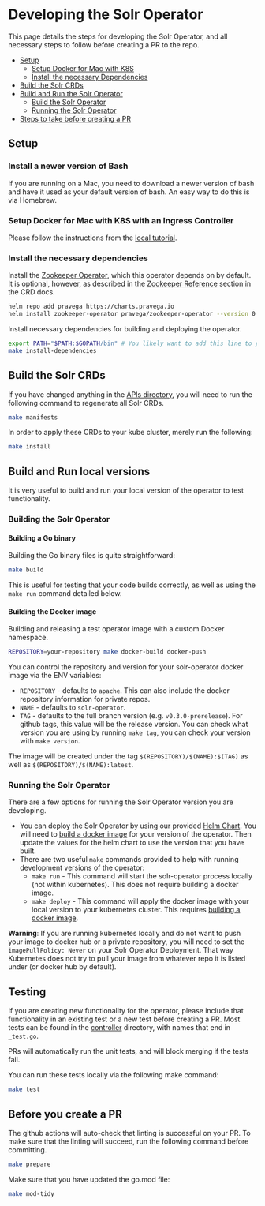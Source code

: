 <!--
    Licensed to the Apache Software Foundation (ASF) under one or more
    contributor license agreements.  See the NOTICE file distributed with
    this work for additional information regarding copyright ownership.
    The ASF licenses this file to You under the Apache License, Version 2.0
    the "License"); you may not use this file except in compliance with
    the License.  You may obtain a copy of the License at

        http://www.apache.org/licenses/LICENSE-2.0

    Unless required by applicable law or agreed to in writing, software
    distributed under the License is distributed on an "AS IS" BASIS,
    WITHOUT WARRANTIES OR CONDITIONS OF ANY KIND, either express or implied.
    See the License for the specific language governing permissions and
    limitations under the License.
 -->

# Developing the Solr Operator

This page details the steps for developing the Solr Operator, and all necessary steps to follow before creating a PR to the repo.

 - [Setup](#setup)
    - [Setup Docker for Mac with K8S](#setup-docker-for-mac-with-k8s-with-an-ingress-controller)
    - [Install the necessary Dependencies](#install-the-necessary-dependencies)
 - [Build the Solr CRDs](#build-the-solr-crds)
 - [Build and Run the Solr Operator](#build-and-run-local-versions)
    - [Build the Solr Operator](#building-the-solr-operator)
    - [Running the Solr Operator](#running-the-solr-operator)
 - [Steps to take before creating a PR](#before-you-create-a-pr)
 
## Setup

### Install a newer version of Bash

If you are running on a Mac, you need to download a newer version of bash and have it used as your default version of bash.
An easy way to do this is via Homebrew.

### Setup Docker for Mac with K8S with an Ingress Controller

Please follow the instructions from the [local tutorial](local_tutorial.md#setup-docker-for-mac-with-k8s).

### Install the necessary dependencies

Install the [Zookeeper Operator](https://github.com/pravega/zookeeper-operator), which this operator depends on by default.
It is optional, however, as described in the [Zookeeper Reference](solr-cloud/solr-cloud-crd.md#zookeeper-reference) section in the CRD docs.

```bash
helm repo add pravega https://charts.pravega.io
helm install zookeeper-operator pravega/zookeeper-operator --version 0.2.15
```

Install necessary dependencies for building and deploying the operator.
```bash
export PATH="$PATH:$GOPATH/bin" # You likely want to add this line to your ~/.bashrc or ~/.bash_aliases
make install-dependencies
```

## Build the Solr CRDs

If you have changed anything in the [APIs directory](/api/v1beta1), you will need to run the following command to regenerate all Solr CRDs.

```bash
make manifests
```

In order to apply these CRDs to your kube cluster, merely run the following:

```bash
make install
```

## Build and Run local versions

It is very useful to build and run your local version of the operator to test functionality.

### Building the Solr Operator

#### Building a Go binary

Building the Go binary files is quite straightforward:

```bash
make build
```

This is useful for testing that your code builds correctly, as well as using the `make run` command detailed below.

#### Building the Docker image

Building and releasing a test operator image with a custom Docker namespace.

```bash
REPOSITORY=your-repository make docker-build docker-push
```

You can control the repository and version for your solr-operator docker image via the ENV variables:
- `REPOSITORY` - defaults to `apache`. This can also include the docker repository information for private repos.
- `NAME` - defaults to `solr-operator`.
- `TAG` - defaults to the full branch version (e.g. `v0.3.0-prerelease`). For github tags, this value will be the release version.
You can check what version you are using by running `make tag`, you can check your version with `make version`.

The image will be created under the tag `$(REPOSITORY)/$(NAME):$(TAG)` as well as `$(REPOSITORY)/$(NAME):latest`.


### Running the Solr Operator

There are a few options for running the Solr Operator version you are developing.

- You can deploy the Solr Operator by using our provided [Helm Chart](/helm/solr-operator/README.md).
You will need to [build a docker image](#building-the-docker-image) for your version of the operator.
Then update the values for the helm chart to use the version that you have built.
- There are two useful `make` commands provided to help with running development versions of the operator:
    - `make run` - This command will start the solr-operator process locally (not within kubernetes).
    This does not require building a docker image.
    - `make deploy` - This command will apply the docker image with your local version to your kubernetes cluster.
    This requires [building a docker image](#building-the-docker-image).
    
**Warning**: If you are running kubernetes locally and do not want to push your image to docker hub or a private repository, you will need to set the `imagePullPolicy: Never` on your Solr Operator Deployment.
That way Kubernetes does not try to pull your image from whatever repo it is listed under (or docker hub by default).

## Testing

If you are creating new functionality for the operator, please include that functionality in an existing test or a new test before creating a PR.
Most tests can be found in the [controller](/controllers) directory, with names that end in `_test.go`.

PRs will automatically run the unit tests, and will block merging if the tests fail.

You can run these tests locally via the following make command:

```bash
make test
```

## Before you create a PR

The github actions will auto-check that linting is successful on your PR.
To make sure that the linting will succeed, run the following command before committing.

```bash
make prepare
```

Make sure that you have updated the go.mod file:

```bash
make mod-tidy
```
